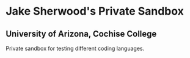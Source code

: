 # Jake Sherwood's Private Sandbox

## University of Arizona, Cochise College

Private sandbox for testing different coding languages.
